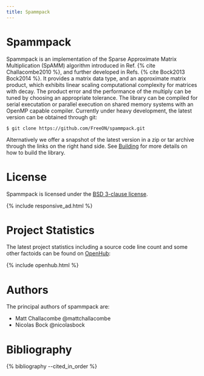 ```yaml
---
title: Spammpack
---
```


# Spammpack

Spammpack is an implementation of the Sparse Approximate Matrix
Multiplication (SpAMM) algorithm introduced in Ref.
{% cite Challacombe2010 %}, and further developed in Refs.
{% cite Bock2013 Bock2014 %}.  It provides a matrix data type, and an
approximate matrix product, which exhibits linear scaling
computational complexity for matrices with decay. The product error
and the performance of the multiply can be tuned by choosing an
appropriate tolerance. The library can be compiled for serial
executation or parallel execution on shared memory systems with an
OpenMP capable compiler.  Currently under heavy development, the
latest version can be obtained through git:

    $ git clone https://github.com/FreeON/spammpack.git

Alternatively we offer a snapshot of the latest version in a zip or
tar archive through the links on the right hand side. See
[Building](/spammpack/building.html) for more details on how to build
the library.

# License

Spammpack is licensed under the
[BSD 3-clause license](http://opensource.org/licenses/BSD-3-Clause).

{% include responsive_ad.html %}

# Project Statistics

The latest project statistics including a source code line count and
some other factoids can be found on
[OpenHub](https://www.openhub.net/p/spammpack):

{% include openhub.html %}

# Authors

The principal authors of spammpack are:

  - Matt Challacombe @mattchallacombe
  - Nicolas Bock @nicolasbock

# Bibliography

{% bibliography --cited_in_order %}
